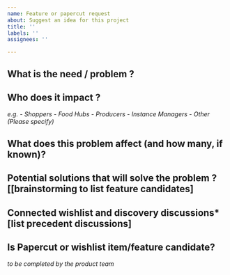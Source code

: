 ```yaml
---
name: Feature or papercut request
about: Suggest an idea for this project
title: ''
labels: ''
assignees: ''

---
```


## What is the need / problem ?

## Who does it impact ?
_e.g._
_- Shoppers_
_- Food Hubs_
_- Producers_
_- Instance Managers_
_- Other (Please specify)_

## What does this problem affect (and how many, if known)?

## Potential solutions that will solve the problem  ?[[brainstorming to list feature candidates]

## Connected wishlist and discovery discussions* [list precedent discussions]

## Is Papercut or wishlist item/feature candidate?

_to be completed by the product team_
